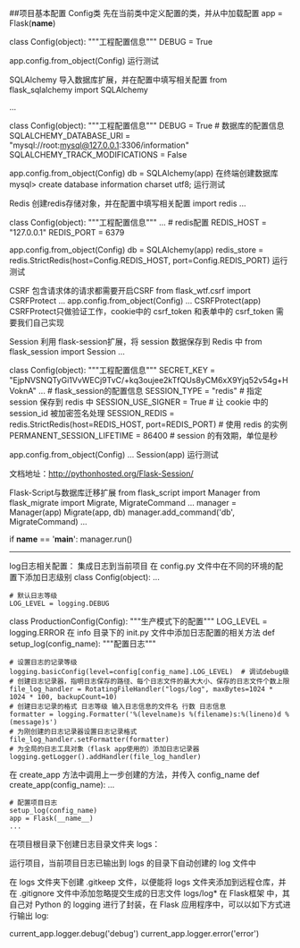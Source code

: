 ##项目基本配置
Config类
先在当前类中定义配置的类，并从中加载配置
app = Flask(__name__)

class Config(object):
    """工程配置信息"""
    DEBUG = True

app.config.from_object(Config)
运行测试

SQLAlchemy
导入数据库扩展，并在配置中填写相关配置
from flask_sqlalchemy import SQLAlchemy

...

class Config(object):
    """工程配置信息"""
    DEBUG = True
    # 数据库的配置信息
    SQLALCHEMY_DATABASE_URI = "mysql://root:mysql@127.0.0.1:3306/information"
    SQLALCHEMY_TRACK_MODIFICATIONS = False

app.config.from_object(Config)
db = SQLAlchemy(app)
在终端创建数据库
mysql> create database information charset utf8;
运行测试

Redis
创建redis存储对象，并在配置中填写相关配置
import redis
...

class Config(object):
    """工程配置信息"""
    ...
    # redis配置
    REDIS_HOST = "127.0.0.1"
    REDIS_PORT = 6379

app.config.from_object(Config)
db = SQLAlchemy(app)
redis_store = redis.StrictRedis(host=Config.REDIS_HOST, port=Config.REDIS_PORT)
运行测试

CSRF
包含请求体的请求都需要开启CSRF
from flask_wtf.csrf import CSRFProtect
...
app.config.from_object(Config)
...
CSRFProtect(app)
CSRFProtect只做验证工作，cookie中的 csrf_token 和表单中的 csrf_token 需要我们自己实现

Session
利用 flask-session扩展，将 session 数据保存到 Redis 中
from flask_session import Session
...

class Config(object):
    """工程配置信息"""
    SECRET_KEY = "EjpNVSNQTyGi1VvWECj9TvC/+kq3oujee2kTfQUs8yCM6xX9Yjq52v54g+HVoknA"
    ...
    # flask_session的配置信息
    SESSION_TYPE = "redis" # 指定 session 保存到 redis 中
    SESSION_USE_SIGNER = True # 让 cookie 中的 session_id 被加密签名处理
    SESSION_REDIS = redis.StrictRedis(host=REDIS_HOST, port=REDIS_PORT) # 使用 redis 的实例
    PERMANENT_SESSION_LIFETIME = 86400 # session 的有效期，单位是秒

app.config.from_object(Config)
...
Session(app)
运行测试

文档地址：http://pythonhosted.org/Flask-Session/

Flask-Script与数据库迁移扩展
from flask_script import Manager
from flask_migrate import Migrate, MigrateCommand
...
manager = Manager(app)
Migrate(app, db)
manager.add_command('db', MigrateCommand)
...


if __name__ == '__main__':
    manager.run()
    
   



----------------------------------------------------------
log日志相关配置：
集成日志到当前项目
在 config.py 文件中在不同的环境的配置下添加日志级别
class Config(object):
    ...

    # 默认日志等级
    LOG_LEVEL = logging.DEBUG


class ProductionConfig(Config):
    """生产模式下的配置"""
    LOG_LEVEL = logging.ERROR
在 info 目录下的 init.py 文件中添加日志配置的相关方法
def setup_log(config_name):
    """配置日志"""

    # 设置日志的记录等级
    logging.basicConfig(level=config[config_name].LOG_LEVEL)  # 调试debug级
    # 创建日志记录器，指明日志保存的路径、每个日志文件的最大大小、保存的日志文件个数上限
    file_log_handler = RotatingFileHandler("logs/log", maxBytes=1024 * 1024 * 100, backupCount=10)
    # 创建日志记录的格式 日志等级 输入日志信息的文件名 行数 日志信息
    formatter = logging.Formatter('%(levelname)s %(filename)s:%(lineno)d %(message)s')
    # 为刚创建的日志记录器设置日志记录格式
    file_log_handler.setFormatter(formatter)
    # 为全局的日志工具对象（flask app使用的）添加日志记录器
    logging.getLogger().addHandler(file_log_handler)
在 create_app 方法中调用上一步创建的方法，并传入 config_name
def create_app(config_name):
    ...

    # 配置项目日志
    setup_log(config_name)
    app = Flask(__name__)
    ...
在项目根目录下创建日志目录文件夹 logs：


运行项目，当前项目日志已输出到 logs 的目录下自动创建的 log 文件中

在 logs 文件夹下创建 .gitkeep 文件，以便能将 logs 文件夹添加到远程仓库，并在 .gitignore 文件中添加忽略提交生成的日志文件
logs/log*
在 Flask框架 中，其自己对 Python 的 logging 进行了封装，在 Flask 应用程序中，可以以如下方式进行输出 log:

current_app.logger.debug('debug')
current_app.logger.error('error')